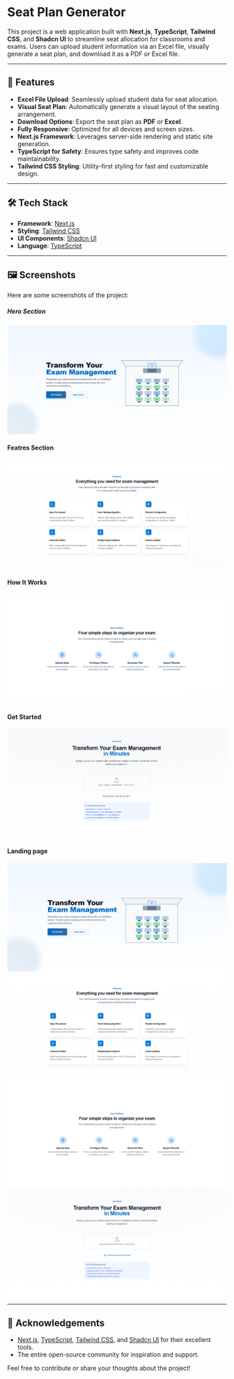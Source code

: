 # **Seat Plan Generator**

This project is a web application built with **Next.js**, **TypeScript**, **Tailwind CSS**, and **Shadcn UI** to streamline seat allocation for classrooms and exams. Users can upload student information via an Excel file, visually generate a seat plan, and download it as a PDF or Excel file.

---

## 🚀 **Features**

- **Excel File Upload**: Seamlessly upload student data for seat allocation.  
- **Visual Seat Plan**: Automatically generate a visual layout of the seating arrangement.  
- **Download Options**: Export the seat plan as **PDF** or **Excel**.  
- **Fully Responsive**: Optimized for all devices and screen sizes.  
- **Next.js Framework**: Leverages server-side rendering and static site generation.  
- **TypeScript for Safety**: Ensures type safety and improves code maintainability.  
- **Tailwind CSS Styling**: Utility-first styling for fast and customizable design.

---

## 🛠️ **Tech Stack**

- **Framework**: [Next.js](https://nextjs.org/)  
- **Styling**: [Tailwind CSS](https://tailwindcss.com/)  
- **UI Components**: [Shadcn UI](https://ui.shadcn.com/)  
- **Language**: [TypeScript](https://www.typescriptlang.org/)  

---

## 🖼️ **Screenshots**

Here are some screenshots of the project:

##### Hero Section  
![Hero Section](/public/images/herosection.png)  

#### Featres Section  
![Featres Section](/public/images/featuresSection.png)  

#### How It Works  
![How It Works Section](/public/images/howItWorksSection.png)

#### Get Started  
![Get Started Section](/public/images/uploadfilesection.png)

#### Landing page  
![Get Started Section](/public/images/landingPage.png)

---

## 🌟 **Acknowledgements**

- [Next.js](https://nextjs.org/), [TypeScript](https://www.typescriptlang.org/), [Tailwind CSS](https://tailwindcss.com/), and [Shadcn UI](https://ui.shadcn.com/) for their excellent tools.  
- The entire open-source community for inspiration and support.

Feel free to contribute or share your thoughts about the project!
